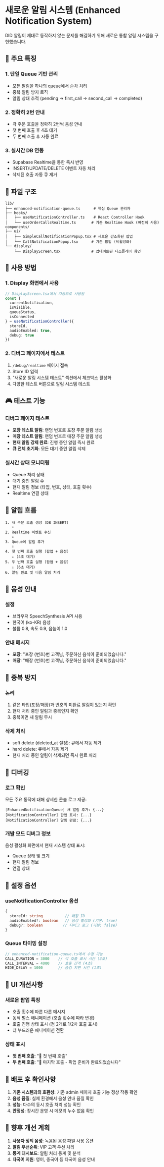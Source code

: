 # 새로운 알림 시스템 (Enhanced Notification System)

DID 알림이 제대로 동작하지 않는 문제를 해결하기 위해 새로운 통합 알림 시스템을 구현했습니다.

## 🎯 주요 특징

### 1. 단일 Queue 기반 관리
- 모든 알림을 하나의 queue에서 순차 처리
- 중복 알림 방지 로직
- 알림 상태 추적 (pending → first_call → second_call → completed)

### 2. 정확히 2번 안내
- 각 주문 호출을 정확히 2번씩 음성 안내
- 첫 번째 호출 후 4초 대기
- 두 번째 호출 후 자동 완료

### 3. 실시간 DB 연동
- Supabase Realtime을 통한 즉시 반영
- INSERT/UPDATE/DELETE 이벤트 자동 처리
- 삭제된 호출 자동 큐 제거

## 📁 파일 구조

```
lib/
├── enhanced-notification-queue.ts      # 핵심 Queue 관리자
├── hooks/
│   ├── useNotificationController.ts    # React Controller Hook
│   └── useOrderCallsRealtime.ts       # 기존 Realtime Hook (여전히 사용)
components/
├── ui/
│   ├── SimpleCallNotificationPopup.tsx # 새로운 간소화된 팝업
│   └── CallNotificationPopup.tsx      # 기존 팝업 (비활성화)
└── display/
    └── DisplayScreen.tsx              # 업데이트된 디스플레이 화면
```

## 🔧 사용 방법

### 1. Display 화면에서 사용
```typescript
// DisplayScreen.tsx에서 자동으로 사용됨
const {
  currentNotification,
  isVisible,
  queueStatus,
  isConnected
} = useNotificationController({
  storeId,
  audioEnabled: true,
  debug: true
})
```

### 2. 디버그 페이지에서 테스트
1. `/debug/realtime` 페이지 접속
2. Store ID 입력
3. "새로운 알림 시스템 테스트" 섹션에서 체크박스 활성화
4. 다양한 테스트 버튼으로 알림 시스템 테스트

## 🎮 테스트 기능

### 디버그 페이지 테스트
- **포장 테스트 알림**: 랜덤 번호로 포장 주문 알림 생성
- **매장 테스트 알림**: 랜덤 번호로 매장 주문 알림 생성
- **현재 알림 강제 완료**: 진행 중인 알림 즉시 완료
- **큐 전체 초기화**: 모든 대기 중인 알림 삭제

### 실시간 상태 모니터링
- Queue 처리 상태
- 대기 중인 알림 수
- 현재 알림 정보 (타입, 번호, 상태, 호출 횟수)
- Realtime 연결 상태

## 🔄 알림 흐름

```
1. 새 주문 호출 생성 (DB INSERT)
   ↓
2. Realtime 이벤트 수신
   ↓
3. Queue에 알림 추가
   ↓
4. 첫 번째 호출 실행 (팝업 + 음성)
   ↓ (4초 대기)
5. 두 번째 호출 실행 (팝업 + 음성)
   ↓ (6초 대기)
6. 알림 완료 및 다음 알림 처리
```

## 🎵 음성 안내

### 설정
- 브라우저 SpeechSynthesis API 사용
- 한국어 (ko-KR) 음성
- 볼륨 0.8, 속도 0.9, 음높이 1.0

### 안내 메시지
- **포장**: "포장 {번호}번 고객님, 주문하신 음식이 준비되었습니다."
- **매장**: "매장 {번호}번 고객님, 주문하신 음식이 준비되었습니다."

## 🚫 중복 방지

### 논리
1. 같은 타입(포장/매장)과 번호의 미완료 알림이 있는지 확인
2. 현재 처리 중인 알림과 중복인지 확인
3. 중복이면 새 알림 무시

### 삭제 처리
- soft delete (deleted_at 설정): 큐에서 자동 제거
- hard delete: 큐에서 자동 제거
- 현재 처리 중인 알림이 삭제되면 즉시 완료 처리

## 🐛 디버깅

### 로그 확인
모든 주요 동작에 대해 상세한 콘솔 로그 제공:
```
[EnhancedNotificationQueue] 새 알림 추가: {...}
[NotificationController] 팝업 표시: {...}
[NotificationController] 알림 완료: {...}
```

### 개발 모드 디버그 정보
음성 활성화 화면에서 현재 시스템 상태 표시:
- Queue 상태 및 크기
- 현재 알림 정보
- 연결 상태

## 🔧 설정 옵션

### useNotificationController 옵션
```typescript
{
  storeId: string          // 매장 ID
  audioEnabled?: boolean   // 음성 활성화 (기본: true)
  debug?: boolean         // 디버그 로그 (기본: false)
}
```

### Queue 타이밍 설정
```typescript
// enhanced-notification-queue.ts에서 수정 가능
CALL_DURATION = 3000    // 각 호출 표시 시간 (3초)
CALL_INTERVAL = 4000    // 호출 간격 (4초)  
HIDE_DELAY = 1000       // 숨김 지연 시간 (1초)
```

## 🎨 UI 개선사항

### 새로운 팝업 특징
- 호출 횟수에 따른 다른 메시지
- 동적 펄스 애니메이션 (호출 횟수에 따라 변경)
- 호출 진행 상태 표시 (점 2개로 1/2차 호출 표시)
- 더 부드러운 애니메이션 전환

### 상태 표시
- **첫 번째 호출**: "📢 첫 번째 호출"
- **두 번째 호출**: "🔔 마지막 호출 - 픽업 준비가 완료되었습니다"

## 🚀 배포 후 확인사항

1. **기존 시스템과의 호환성**: 기존 admin 페이지 호출 기능 정상 작동 확인
2. **음성 품질**: 실제 환경에서 음성 안내 품질 확인
3. **성능**: 다수의 동시 호출 처리 성능 확인
4. **안정성**: 장시간 운영 시 메모리 누수 없음 확인

## 📝 향후 개선 계획

1. **사용자 정의 음성**: 녹음된 음성 파일 사용 옵션
2. **알림 우선순위**: VIP 고객 우선 처리
3. **통계 대시보드**: 알림 처리 통계 및 분석
4. **다국어 지원**: 영어, 중국어 등 다국어 음성 안내
